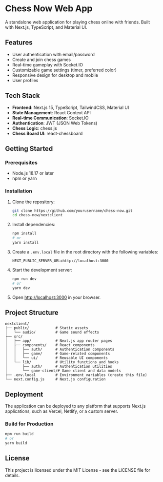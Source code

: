 # Chess Now Web App

A standalone web application for playing chess online with friends. Built with Next.js, TypeScript, and Material UI.

## Features

- User authentication with email/password
- Create and join chess games
- Real-time gameplay with Socket.IO
- Customizable game settings (timer, preferred color)
- Responsive design for desktop and mobile
- User profiles

## Tech Stack

- **Frontend**: Next.js 15, TypeScript, TailwindCSS, Material UI
- **State Management**: React Context API
- **Real-time Communication**: Socket.IO
- **Authentication**: JWT (JSON Web Tokens)
- **Chess Logic**: chess.js
- **Chess Board UI**: react-chessboard

## Getting Started

### Prerequisites

- Node.js 18.17 or later
- npm or yarn

### Installation

1. Clone the repository:
   ```bash
   git clone https://github.com/yourusername/chess-now.git
   cd chess-now/nextclient
   ```

2. Install dependencies:
   ```bash
   npm install
   # or
   yarn install
   ```

3. Create a `.env.local` file in the root directory with the following variables:
   ```
   NEXT_PUBLIC_SERVER_URL=http://localhost:3000
   ```

4. Start the development server:
   ```bash
   npm run dev
   # or
   yarn dev
   ```

5. Open [http://localhost:3000](http://localhost:3000) in your browser.

## Project Structure

```
nextclient/
├── public/            # Static assets
│   └── audio/         # Game sound effects
├── src/
│   ├── app/           # Next.js app router pages
│   ├── components/    # React components
│   │   ├── auth/      # Authentication components
│   │   ├── game/      # Game-related components
│   │   └── ui/        # Reusable UI components
│   └── lib/           # Utility functions and hooks
│       ├── auth/      # Authentication utilities
│       └── game-client/# Game client and data models
├── .env.local         # Environment variables (create this file)
└── next.config.js     # Next.js configuration
```

## Deployment

The application can be deployed to any platform that supports Next.js applications, such as Vercel, Netlify, or a custom server.

### Build for Production

```bash
npm run build
# or
yarn build
```

## License

This project is licensed under the MIT License - see the LICENSE file for details.
